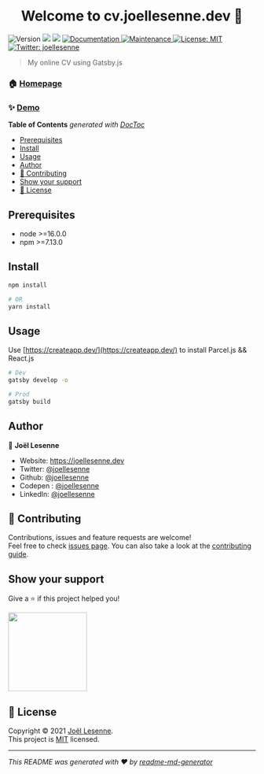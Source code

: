 <h1 align="center">Welcome to cv.joellesenne.dev 👋</h1>
<p>
  <img alt="Version" src="https://img.shields.io/badge/version-1.0.0-blue.svg?cacheSeconds=2592000" />
  <img src="https://img.shields.io/badge/node-%3E%3D16.0.0-blue.svg" />
  <img src="https://img.shields.io/badge/npm-%3E%3D7.13.0-blue.svg" />
  <a href="https://github.com/joellesenne/cv.joellesenne.dev#readme" target="_blank">
    <img alt="Documentation" src="https://img.shields.io/badge/documentation-yes-brightgreen.svg" />
  </a>
  <a href="https://github.com/joellesenne/cv.joellesenne.dev/graphs/commit-activity" target="_blank">
    <img alt="Maintenance" src="https://img.shields.io/badge/Maintained%3F-yes-green.svg" />
  </a>
  <a href="https://github.com/joellesenne/cv.joellesenne.dev/blob/master/LICENSE" target="_blank">
    <img alt="License: MIT" src="https://img.shields.io/github/license/joellesenne/cv.joellesenne.dev" />
  </a>
  <a href="https://twitter.com/joellesenne" target="_blank">
    <img alt="Twitter: joellesenne" src="https://img.shields.io/twitter/follow/joellesenne.svg?style=social" />
  </a>
</p>

> My online CV using Gatsby.js

### 🏠 [Homepage](https://github.com/joellesenne/cv.joellesenne.dev)

### ✨ [Demo](https://cv.joellesenne.dev)

<!-- START doctoc generated TOC please keep comment here to allow auto update -->
<!-- DON'T EDIT THIS SECTION, INSTEAD RE-RUN doctoc TO UPDATE -->
**Table of Contents**  *generated with [DocToc](https://github.com/thlorenz/doctoc)*

- [Prerequisites](#prerequisites)
- [Install](#install)
- [Usage](#usage)
- [Author](#author)
- [🤝 Contributing](#-contributing)
- [Show your support](#show-your-support)
- [📝 License](#-license)

<!-- END doctoc generated TOC please keep comment here to allow auto update -->

## Prerequisites

- node >=16.0.0
- npm >=7.13.0

## Install

```sh
npm install

# OR
yarn install
```

## Usage

Use [https://createapp.dev/](https://createapp.dev/) to install Parcel.js && React.js

```sh
# Dev
gatsby develop -o

# Prod
gatsby build
```

## Author

👤 **Joël Lesenne**

* Website: https://joellesenne.dev
* Twitter: [@joellesenne](https://twitter.com/joellesenne)
* Github: [@joellesenne](https://github.com/joellesenne)
* Codepen : [@joellesenne](https://codepen.io/joellesenne)
* LinkedIn: [@joellesenne](https://linkedin.com/in/joellesenne)

## 🤝 Contributing

Contributions, issues and feature requests are welcome! <br />Feel free to check [issues page](https://github.com/joellesenne/cv.joellesenne.dev/issues). You can also take a look at the [contributing guide](https://github.com/joellesenne/cv.joellesenne.dev/blob/master/CONTRIBUTING.md).

## Show your support

Give a ⭐️ if this project helped you!

<a href="https://www.patreon.com/joellesenne">
  <img src="https://c5.patreon.com/external/logo/become_a_patron_button@2x.png" width="160">
</a>

## 📝 License

Copyright © 2021 [Joël Lesenne](https://github.com/joellesenne). <br />This project is [MIT](https://github.com/joellesenne/cv.joellesenne.dev/blob/master/LICENSE) licensed.

***
_This README was generated with ❤️ by [readme-md-generator](https://github.com/kefranabg/readme-md-generator)_
